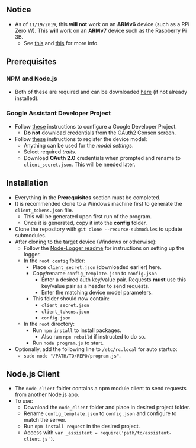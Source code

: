 ## Notice
- As of `11/19/2019`, this __will not__ work on an __ARMv6__ device (such as a RPi Zero W). This __will__ work on an __ARMv7__ device such as the Raspberry Pi 3B.
    - See [this](https://github.com/grpc/grpc/issues/13258) and [this](https://github.com/mapbox/node-pre-gyp/issues/348) for more info.

## Prerequisites
### NPM and Node.js
- Both of these are required and can be downloaded [here](https://github.com/nodesource/distributions) (if not already installed).
### Google Assistant Developer Project
- Follow [these](https://developers.google.com/assistant/sdk/guides/service/python/embed/config-dev-project-and-account) instructions to configure a Google Developer Project.
    - __Do not__ download credentials from the OAuth2 Consen screen.
- Follow [these](https://developers.google.com/assistant/sdk/guides/service/python/embed/register-device)
 instructions to register the device model:
    - Anything can be used for the *model settings*.
    - Select required *traits*.
    - Download __OAuth 2.0__ credentials when prompted and rename to `client_secret.json`. This will be needed later.
## Installation
- Everything in the __Prerequisites__ section must be completed.
- It is recommended clone to a Windows machine first to generate the `client_tokens.json` file.
    - This will be generated upon first run of the program.
    - Once it is generated, copy it into the __config__ folder.
- Clone the repository with `git clone --recurse-submodules` to update submodules.
- After cloning to the target device (Windows or otherwise):
    - Follow the [Node-Logger readme](https://github.com/thomasnorris/Node-Logger) for instructions on setting up the logger.
    - In the `root config` folder:
        - Place `client_secret.json` (downloaded earlier) here.
        - Copy/rename `config_template.json` to `config.json`
            - Enter a desired auth key/value pair. Requests __must__ use this key/value pair as a header to send requests.
            - Enter the matching device model parameters.
        - This folder should now contain:
            - `client_secret.json`
            - `client_tokens.json`
            - `config.json`
    - In the `root` directory:
        - Run `npm install` to install packages.
            - Also run `npm rebuild` if instructed to do so.
        - Run `node program.js` to start.
- Optionally, add the following line to `/etc/rc.local` for auto startup:
    - `sudo node "/PATH/TO/REPO/program.js"`.

## Node.js Client
- The `node_client` folder contains a npm module client to send requests from another Node.js app.
- To use:
    - Download the `node_client` folder and place in desired project folder.
    - Rename `config_template.json` to `config.json` and configure to match the server.
    - Run `npm install request` in the desired project.
    - Access with `var _assistant = require('path/to/assistant-client.js')`.
